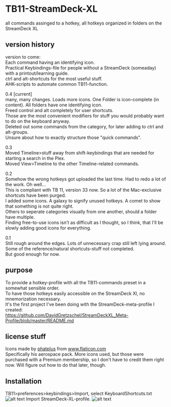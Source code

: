# TB11-StreamDeck-XL
all commands assinged to a hotkey, all hotkeys organized in folders on the StreamDeck XL


## version history

version to come:  
Each command having an identifying icon.  
Practical Keybindings-file for people without a StreamDeck (someaday) with a printout/learning guide.  
ctrl and alt-shortcuts for the most useful stuff.  
AHK-scripts to automate common TB11-function.  

0.4 [current]  
many, many changes. Loads more icons. One Folder is icon-complete (in content). All folders have one identifying icon.  
Freed control and alt completely for user shortcuts.  
Those are the most convenient modifiers for stuff you would probably want to do on the keyboard anyway.   
Deleted out some commands from the category, for later adding to ctrl and alt-groups.    
Unsure about how to exactly structure those "quick commands".  
  
0.3  
Moved Timeline>stuff away from shift-keybindings that are needed for starting a search in the Plex.  
Moved View>Timeline to the other Timeline-related commands.  
  
0.2  
Somehow the wrong hotkeys got uploaded the last time. Had to redo a lot of the work. Oh well...  
This is compliant with TB 11, version 33 now. So a lot of the Mac-exclusive shortcuts have been purged.  
I added some icons.  A galaxy to signify unused hotkeys. A comet to show that something is not quite right.  
Others to seperate categories visually from one another, should a folder have multiple.  
Finding free-to-use icons isn't as difficult as I thought, so I think, that I'll be slowly adding good icons for everything.  


0.1  
Still rough around the edges. Lots of unnecessary crap still left lying around.    
Some of the reference/natural shortcuts-stuff not completed.    
But good enough for now.    

## purpose
To provide a hotkey-profile with all the TB11-commands preset in a somewhat sensible order.  
To have those hotkeys easily accessible on the StreamDeck Xl, no mnemorization necessary.  
It's the first project I've been doing with the StreamDeck-meta-profile I created:  
https://github.com/DavidGretzschel/StreamDeckXL_Meta-Profile/blob/master/README.md



## license stuff
<div>Icons made by <a href="https://www.flaticon.com/authors/phatplus" title="phatplus">phatplus</a> from <a href="https://www.flaticon.com/" title="Flaticon">www.flaticon.com</a></div>
Specifically his aerospace pack.
More icons used, but those were purchased with a Premium membership, so I don't have to credit them right now.
Will figure out how to do that later, though.

## Installation
TB11>preferences>keybindings>Import, select KeyboardShortcuts.txt
![alt text](https://imgur.com/a/DAa69G9)
Import StreamDeck-XL-profile.
![alt text](https://imgur.com/a/EEmue3p)
